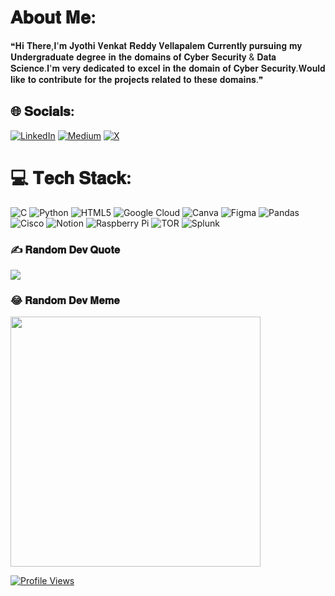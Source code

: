 #  𝐀𝐛𝐨𝐮𝐭 𝐌𝐞:
❝𝐇𝐢 𝐓𝐡𝐞𝐫𝐞,𝐈'𝐦 𝐉𝐲𝐨𝐭𝐡𝐢 𝐕𝐞𝐧𝐤𝐚𝐭 𝐑𝐞𝐝𝐝𝐲 𝐕𝐞𝐥𝐥𝐚𝐩𝐚𝐥𝐞𝐦 𝐂𝐮𝐫𝐫𝐞𝐧𝐭𝐥𝐲 𝐩𝐮𝐫𝐬𝐮𝐢𝐧𝐠 𝐦𝐲 𝐔𝐧𝐝𝐞𝐫𝐠𝐫𝐚𝐝𝐮𝐚𝐭𝐞 𝐝𝐞𝐠𝐫𝐞𝐞 𝐢𝐧 𝐭𝐡𝐞 𝐝𝐨𝐦𝐚𝐢𝐧𝐬 𝐨𝐟 𝐂𝐲𝐛𝐞𝐫 𝐒𝐞𝐜𝐮𝐫𝐢𝐭𝐲 & 𝐃𝐚𝐭𝐚 𝐒𝐜𝐢𝐞𝐧𝐜𝐞.𝐈'𝐦 𝐯𝐞𝐫𝐲 𝐝𝐞𝐝𝐢𝐜𝐚𝐭𝐞𝐝 𝐭𝐨 𝐞𝐱𝐜𝐞𝐥 𝐢𝐧 𝐭𝐡𝐞 𝐝𝐨𝐦𝐚𝐢𝐧 𝐨𝐟 𝐂𝐲𝐛𝐞𝐫 𝐒𝐞𝐜𝐮𝐫𝐢𝐭𝐲.𝐖𝐨𝐮𝐥𝐝 𝐥𝐢𝐤𝐞 𝐭𝐨 𝐜𝐨𝐧𝐭𝐫𝐢𝐛𝐮𝐭𝐞 𝐟𝐨𝐫 𝐭𝐡𝐞 𝐩𝐫𝐨𝐣𝐞𝐜𝐭𝐬 𝐫𝐞𝐥𝐚𝐭𝐞𝐝 𝐭𝐨 𝐭𝐡𝐞𝐬𝐞 𝐝𝐨𝐦𝐚𝐢𝐧𝐬.❞


## 🌐 𝐒𝐨𝐜𝐢𝐚𝐥𝐬:
[![LinkedIn](https://img.shields.io/badge/LinkedIn-%230077B5.svg?logo=linkedin&logoColor=white)](https://linkedin.com/in/venkatvellapalem) [![Medium](https://img.shields.io/badge/Medium-12100E?logo=medium&logoColor=white)](https://medium.com/@venkatvellapalem) [![X](https://img.shields.io/badge/X-black.svg?logo=X&logoColor=white)](https://x.com/v3nkat_xx) 

# 💻 𝐓𝐞𝐜𝐡 𝐒𝐭𝐚𝐜𝐤:
![C](https://img.shields.io/badge/c-%2300599C.svg?style=plastic&logo=c&logoColor=white) ![Python](https://img.shields.io/badge/python-3670A0?style=plastic&logo=python&logoColor=ffdd54) ![HTML5](https://img.shields.io/badge/html5-%23E34F26.svg?style=plastic&logo=html5&logoColor=white) ![Google Cloud](https://img.shields.io/badge/MongoDB-%234ea94b.svg?style=plastic&logo=mongodb&logoColor=white) ![Canva](https://img.shields.io/badge/Canva-%2300C4CC.svg?style=plastic&logo=Canva&logoColor=white) ![Figma](https://img.shields.io/badge/numpy-%23013243.svg?style=plastic&logo=numpy&logoColor=white) ![Pandas](https://img.shields.io/badge/PyTorch-%23EE4C2C.svg?style=plastic&logo=PyTorch&logoColor=white) ![Cisco](https://img.shields.io/badge/kubernetes-%23326ce5.svg?style=plastic&logo=kubernetes&logoColor=white) ![Notion](https://img.shields.io/badge/Notion-%23000000.svg?style=plastic&logo=notion&logoColor=white) ![Raspberry Pi](https://img.shields.io/badge/-RaspberryPi-C51A4A?style=plastic&logo=Raspberry-Pi) ![TOR](https://img.shields.io/badge/tor-%237E4798.svg?style=plastic&logo=tor-project&logoColor=white) ![Splunk](https://img.shields.io/badge/splunk-%23000000.svg?style=plastic&logo=splunk&logoColor=white)

### ✍️ 𝐑𝐚𝐧𝐝𝐨𝐦 𝐃𝐞𝐯 𝐐𝐮𝐨𝐭𝐞
![](https://quotes-github-readme.vercel.app/api?type=horizontal&theme=tokyonight)

### 😂 𝐑𝐚𝐧𝐝𝐨𝐦 𝐃𝐞𝐯 𝐌𝐞𝐦𝐞
<img src='https://memer-new.vercel.app/' style="height: 400px;"/>

[![Profile Views](https://visitcount.itsvg.in/api?id=venkatvellapalem&icon=0&color=0)](https://visitcount.itsvg.in)


